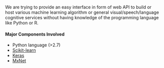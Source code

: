 

We are trying to provide an easy interface in form of web API to build or host various machine learning algorithm or general visual/speech/language cognitive services without having knowledge of the programming language like Python or R.

#### Major Components Involved
* Python language (>2.7)
* [Scikit-learn](http://scikit-learn.org/)
* [Keras](https://keras.io/)
* [MxNet](http://mxnet.io)
